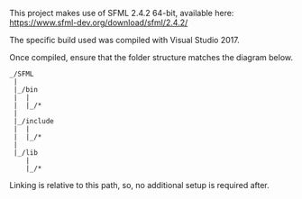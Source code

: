 This project makes use of SFML 2.4.2 64-bit, available here: https://www.sfml-dev.org/download/sfml/2.4.2/

The specific build used was compiled with Visual Studio 2017.

Once compiled, ensure that the folder structure matches the diagram below.

```
_/SFML
 |
 |_/bin
 |  |
 |  |_/*
 |
 |_/include
 |  |
 |  |_/*
 |
 |_/lib
    |
    |_/*
```

Linking is relative to this path, so, no additional setup is required after.
